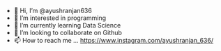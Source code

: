 - 👋 Hi, I’m @ayushranjan636
- 👀 I’m interested in programming
- 🌱 I’m currently learning Data Science
- 💞️ I’m looking to collaborate on Github
- 📫 How to reach me ... https://www.instagram.com/ayushranjan_636/

<!---
ayushranjan636/ayushranjan636 is a ✨ special ✨ repository because its `README.md` (this file) appears on your GitHub profile.
You can click the Preview link to take a look at your changes.
--->
